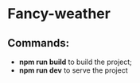 # Fancy-weather
## Commands:
- **npm run build** to build the project;
- **npm run dev** to serve the project
